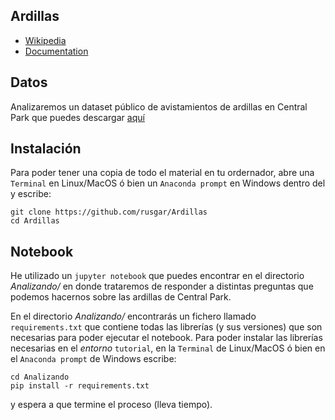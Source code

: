 ## Ardillas

* [Wikipedia](https://es.wikipedia.org/wiki/Ardilla)
* [Documentation](https://strftime.org/)

## Datos

Analizaremos un dataset público de avistamientos de ardillas en Central Park que puedes descargar [aquí](https://data.cityofnewyork.us/Environment/2018-Central-Park-Squirrel-Census-Squirrel-Data/vfnx-vebw)

## Instalación

Para poder tener una copia de todo el material en tu ordernador, abre una `Terminal` en Linux/MacOS ó bien un `Anaconda prompt` en Windows dentro del y escribe:

```shell
git clone https://github.com/rusgar/Ardillas
cd Ardillas
```

## Notebook

He utilizado un `jupyter notebook` que puedes encontrar en el directorio *Analizando/* en donde trataremos de responder a distintas
preguntas que podemos hacernos sobre las ardillas de Central Park.

En el directorio *Analizando/* encontrarás un fichero llamado `requirements.txt` que contiene todas las librerías (y sus versiones) que son necesarias
para poder ejecutar el notebook. Para poder instalar las librerías necesarias en el *entorno* `tutorial`, en la `Terminal` de Linux/MacOS ó bien en el `Anaconda prompt` de Windows escribe:

```shell
cd Analizando
pip install -r requirements.txt
```

y espera a que termine el proceso (lleva tiempo).



 
